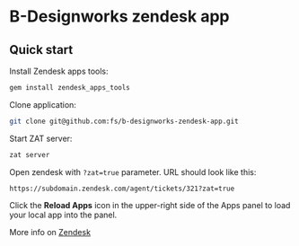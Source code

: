 # B-Designworks zendesk app

## Quick start

Install Zendesk apps tools:

```bash
gem install zendesk_apps_tools
```

Clone application:

```bash
git clone git@github.com:fs/b-designworks-zendesk-app.git
```

Start ZAT server:

```bash
zat server
```

Open zendesk with `?zat=true` parameter. URL should look like this:

```
https://subdomain.zendesk.com/agent/tickets/321?zat=true
```

Click the **Reload Apps** icon in the upper-right side of the Apps panel to load your local app into the panel.

More info on [Zendesk](https://support.zendesk.com/hc/en-us/articles/203691236)
